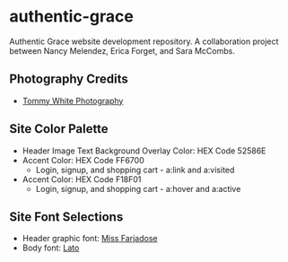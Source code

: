 # authentic-grace

Authentic Grace website development repository. A collaboration project between Nancy Melendez, Erica Forget, and Sara McCombs.

## Photography Credits

* [Tommy White Photography](https://www.tommywhitephotography.com/Portfolio/Landscapes/i-x82n6GL/A)

## Site Color Palette

* Header Image Text Background Overlay Color: HEX Code 52586E
* Accent Color: HEX Code FF6700
  * Login, signup, and shopping cart - a:link and a:visited
* Accent Color: HEX Code F18F01  
  * Login, signup, and shopping cart - a:hover and a:active

## Site Font Selections

* Header graphic font: [Miss Farjadose](https://fonts.google.com/specimen/Miss+Fajardose)
* Body font: [Lato](https://fonts.google.com/specimen/Lato)
